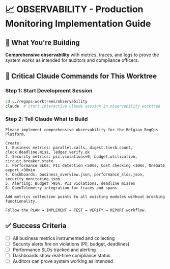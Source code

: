 # 📈 OBSERVABILITY - Production Monitoring Implementation Guide

## 🎯 **What You're Building**
**Comprehensive observability** with metrics, traces, and logs to prove the system works as intended for auditors and compliance officers.

## 🚨 **Critical Claude Commands for This Worktree**

### **Step 1: Start Development Session**
```bash
cd ../regops-worktrees/observability
claude  # Start interactive Claude session in observability worktree
```

### **Step 2: Tell Claude What to Build**
```
Please implement comprehensive observability for the Belgian RegOps Platform.

Create:
1. Business metrics: parallel.calls, digest.tierA.count, clock.deadline.miss, ledger.verify.ok
2. Security metrics: pii.violations=0, budget.utilization, circuit.breaker.state  
3. Performance SLOs: PII detection <50ms, Cost checking <10ms, OneGate export <30min
4. Dashboards: business_overview.json, performance_slos.json, security_monitoring.json
5. Alerting: Budget >95%, PII violations, deadline misses
6. OpenTelemetry integration for traces and spans

Add metrics collection points to all existing modules without breaking functionality.

Follow the PLAN → IMPLEMENT → TEST → VERIFY → REPORT workflow.
```

## ✅ **Success Criteria**
- [ ] All business metrics instrumented and collecting
- [ ] Security alerts fire on violations (PII, budget, deadlines)  
- [ ] Performance SLOs tracked and alerting
- [ ] Dashboards show real-time compliance status
- [ ] Auditors can prove system working as intended